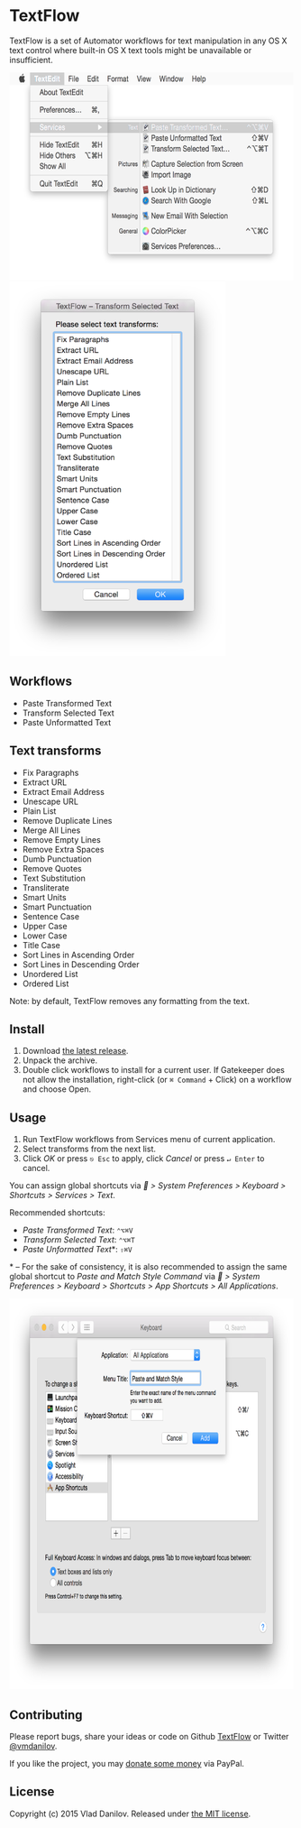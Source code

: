 # TextFlow

TextFlow is a set of Automator workflows for text manipulation in any OS X text control where built-in OS X text tools might be unavailable or insufficient.

<img src="screenshots/screenshot-textflow-menu.png" alt="Screenshot of TextFlow menu" width="621" height="368">

<img src="screenshots/screenshot-textflow-transforms.png" alt="Screenshot of TextFlow transforms" width="384" height="664">

## Workflows

- Paste Transformed Text
- Transform Selected Text
- Paste Unformatted Text

## Text transforms

- Fix Paragraphs
- Extract URL
- Extract Email Address
- Unescape URL
- Plain List
- Remove Duplicate Lines
- Merge All Lines
- Remove Empty Lines
- Remove Extra Spaces
- Dumb Punctuation
- Remove Quotes
- Text Substitution
- Transliterate
- Smart Units
- Smart Punctuation
- Sentence Case
- Upper Case
- Lower Case
- Title Case
- Sort Lines in Ascending Order
- Sort Lines in Descending Order
- Unordered List
- Ordered List

Note: by default, TextFlow removes any formatting from the text.

## Install

1. Download [the latest release](archive/master.zip).
2. Unpack the archive.
3. Double click workflows to install for a current user. If Gatekeeper does not allow the installation, right-click (or `⌘ Command` + Click) on a workflow and choose Open.

## Usage

1. Run TextFlow workflows from Services menu of current application.
2. Select transforms from the next list.
3. Click *OK* or press `⎋ Esc` to apply, click *Cancel* or press `↵ Enter` to cancel.

You can assign global shortcuts via * > System Preferences > Keyboard > Shortcuts > Services > Text*.

Recommended shortcuts:

- *Paste Transformed Text*: `⌃⌥⌘V`
- *Transform Selected Text*: `⌃⌥⌘T`
- *Paste Unformatted Text*\*: `⇧⌘V`

\* – For the sake of consistency, it is also recommended to assign the same global shortcut to *Paste and Match Style Command* via * > System Preferences > Keyboard > Shortcuts > App Shortcuts > All Applications*.

<img src="screenshots/screenshot-paste-and-match-style-shortcut.png" alt="Screenshot of assigning Paste and Match Style shortcut for all Apps" width="780" height="693">

## Contributing

Please report bugs, share your ideas or code on Github [TextFlow](/) or Twitter [@vmdanilov](https://twitter.com/vmdanilov).

If you like the project, you may [donate some money](https://www.paypal.com/cgi-bin/webscr?cmd=_s-xclick&hosted_button_id=9P6XZDBV7UJKE) via PayPal.

## License

Copyright (c) 2015 Vlad Danilov. Released under [the MIT license](LICENSE.md).